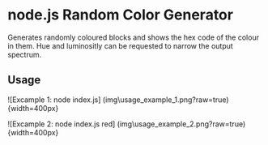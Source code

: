 # node.js Random Color Generator

Generates randomly coloured blocks and shows the hex code of the colour in them.
Hue and luminositly can be requested to narrow the output spectrum.

## Usage

![Excample 1: node index.js] (img\usage_example_1.png?raw=true){width=400px}

![Excample 2: node index.js red] (img\usage_example_2.png?raw=true){width=400px}
